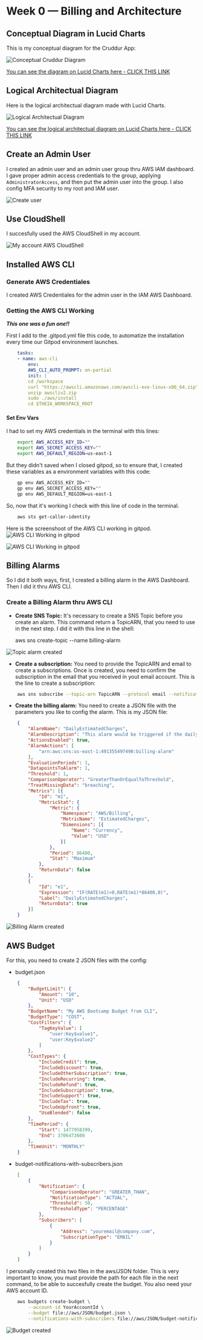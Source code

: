 # Week 0 — Billing and Architecture

## Conceptual Diagram in Lucid Charts

This is my conceptual diagram for the Cruddur App:

![Conceptual Cruddur Diagram](./assets/week-0-conceptual-lucid-diagram-aws.png)

[You can see the diagram on Lucid Charts here - CLICK THIS LINK](https://lucid.app/lucidchart/070a5fae-7049-431b-a806-348927ec96ea/edit?viewport_loc=55%2C-41%2C1391%2C900%2C0_0&invitationId=inv_045dd7fd-d6ac-4f16-999d-7f11b1c220ef)


## Logical Architectual Diagram

Here is the logical architectual diagram made with Lucid Charts.

![Logical Architectual Diagram](./assets/week-0-logical-architectual-diagram-aws.png)

[You can see the logical architectual diagram on Lucid Charts here - CLICK THIS LINK](https://lucid.app/lucidchart/f86f173f-eefc-41f1-ab21-7d27751636cc/edit?viewport_loc=-60%2C24%2C1847%2C900%2C0_0&invitationId=inv_faf9ffd9-4a66-4aa4-84a6-83f4a5da6663)


## Create an Admin User

I created an admin user and an admin user group thru AWS IAM dashboard. I gave proper admin access credentials to the group, applying <code>AdministratorAccess</code>, and then put the admin user into the group.
I also config MFA security to my root and IAM user.

![Create user](./assets/week-0-create-user-aws.png)


## Use CloudShell

I succesfully used the AWS CloudShell in my account.

![My account AWS CloudShell](./assets/week-0-use-of-cloudshell-aws.png)

## Installed AWS CLI

### Generate AWS Credentiales

I created AWS Credentiales for the admin user in the IAM AWS Dashboard.

### Getting the AWS CLI Working

**_This one was a fun one!!_**

First I add to the .gitpod.yml file this code, to automatize the installation every time our Gitpod environment launches.
```yaml
    tasks:
    - name: aws-cli
        env:
        AWS_CLI_AUTO_PROMPT: on-partial
        init: |
        cd /workspace
        curl "https://awscli.amazonaws.com/awscli-exe-linux-x86_64.zip" -o "awscliv2.zip"
        unzip awscliv2.zip
        sudo ./aws/install
        cd $THEIA_WORKSPACE_ROOT
```

#### Set Env Vars

I had to set my AWS credentials in the terminal with this lines:
```bash
    export AWS_ACCESS_KEY_ID=""
    export AWS_SECRET_ACCESS_KEY=""
    export AWS_DEFAULT_REGION=us-east-1
```
But they didn't saved when I closed gitpod, so to ensure that, I created these variables as a environment variables with this code:
```bash
    gp env AWS_ACCESS_KEY_ID=""
    gp env AWS_SECRET_ACCESS_KEY=""
    gp env AWS_DEFAULT_REGION=us-east-1
```
So, now that it's working I check with this line of code in the terminal.
```bash
    aws sts get-caller-identity
```
Here is the screenshoot of the AWS CLI working in gitpod.
![AWS CLI Working in gitpod](./assets/week-0-gitpod-aws-cli-config.png)

![AWS CLI Working in gitpod](./assets/week-0-gitpod-aws-cli-working.png)


## Billing Alarms

So I did it both ways, first, I created a billing alarm in the AWS Dashboard. Then I did it thru AWS CLI.

### Create a Billing Alarm thru AWS CLI

- **Create SNS Topic:** It's necessary to create a SNS Topic before you create an alarm. This command return a TopicARN, that you need to use in the next step. I did it with this line in the shell:

    aws sns create-topic --name billing-alarm

![Topic alarm created](./assets/week-0-alarm-topic-aws.png)

- **Create a subscription:** You need to provide the TopicARN and email to create a subscriptions. Once is created, you need to confirm the subscription in the email that you received in yout email account. This is the line to create a subscription:
```bash
    aws sns subscribe --topic-arn TopicARN --protocol email --notification-endpoint email@comany.com
```

- **Create the billing alarm:** You need to create a JSON file with the parameters you like to config the alarm. This is my JSON file:
```json
    {
        "AlarmName": "DailyEstimatedCharges",
        "AlarmDescription": "This alarm would be triggered if the daily estimated charges exceeds 1$",
        "ActionsEnabled": true,
        "AlarmActions": [
            "arn:aws:sns:us-east-1:491355497490:billing-alarm"
        ],
        "EvaluationPeriods": 1,
        "DatapointsToAlarm": 1,
        "Threshold": 1,
        "ComparisonOperator": "GreaterThanOrEqualToThreshold",
        "TreatMissingData": "breaching",
        "Metrics": [{
            "Id": "m1",
            "MetricStat": {
                "Metric": {
                    "Namespace": "AWS/Billing",
                    "MetricName": "EstimatedCharges",
                    "Dimensions": [{
                        "Name": "Currency",
                        "Value": "USD"
                    }]
                },
                "Period": 86400,
                "Stat": "Maximum"
            },
            "ReturnData": false
        },
        {
            "Id": "e1",
            "Expression": "IF(RATE(m1)>0,RATE(m1)*86400,0)",
            "Label": "DailyEstimatedCharges",
            "ReturnData": true
        }]
    }
```

![Billing Alarm created](./assets/week-0-billing-alarm-aws-created.png)

## AWS Budget

For this, you need to create 2 JSON files with the config:

- budget.json
```json
    {
        "BudgetLimit": {
            "Amount": "10",
            "Unit": "USD"
        },
        "BudgetName": "My AWS Bootcamp Budget from CLI",
        "BudgetType": "COST",
        "CostFilters": {
            "TagKeyValue": [
                "user:Key$value1",
                "user:Key$value2"
            ]
        },
        "CostTypes": {
            "IncludeCredit": true,
            "IncludeDiscount": true,
            "IncludeOtherSubscription": true,
            "IncludeRecurring": true,
            "IncludeRefund": true,
            "IncludeSubscription": true,
            "IncludeSupport": true,
            "IncludeTax": true,
            "IncludeUpfront": true,
            "UseBlended": false
        },
        "TimePeriod": {
            "Start": 1477958399,
            "End": 3706473600
        },
        "TimeUnit": "MONTHLY"
    }
```

- budget-notifications-with-subscribers.json
```json
    [
        {
            "Notification": {
                "ComparisonOperator": "GREATER_THAN",
                "NotificationType": "ACTUAL",
                "Threshold": 50,
                "ThresholdType": "PERCENTAGE"
            },
            "Subscribers": [
                {
                    "Address": "youremail@company.com",
                    "SubscriptionType": "EMAIL"
                }
            ]
        }
    ]
```

I personally created this two files in the aws/JSON folder. This is very important to know, you must provide the path for each file in the next command, to be able to succesfully create the budget. You also need your AWS account ID.
```bash
    aws budgets create-budget \
        --account-id YourAccountId \
        --budget file://aws/JSON/budget.json \
        --notifications-with-subscribers file://aws/JSON/budget-notifications-with-subscribers.json
```

![Budget created](./assets/week-0-budget-created-aws.png)